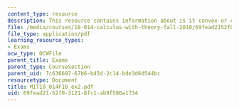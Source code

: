 ```yaml
---
content_type: resource
description: This resource contains information about is it convex or concave?
file: /media/courses/18-014-calculus-with-theory-fall-2010/69fead2152f031218fc1ab9f586a1734_MIT18_014F10_ex2.pdf
file_type: application/pdf
learning_resource_types:
- Exams
ocw_type: OCWFile
parent_title: Exams
parent_type: CourseSection
parent_uid: 7c636697-67b6-b45d-2c14-bde3d6d544bc
resourcetype: Document
title: MIT18_014F10_ex2.pdf
uid: 69fead21-52f0-3121-8fc1-ab9f586a1734
---
```

